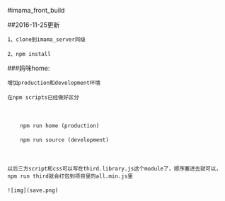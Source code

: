 #imama_front_build


<!-- 1、clone到imama_server同级下

2、npm install

3、npm run dev 开发模式 -->

##2016-11-25更新
	

	1、clone到imama_server同级

	2、npm install



###妈咪home:

	

	增加production和development环境

	在npm scripts已经做好区分



		npm run home (production)

		npm run source (development)

	

	以后三方script和css可以写在third.library.js这个module了，顺序塞进去就可以， npm run third就会打包到项目里的all.min.js里

	![img](save.png)  
